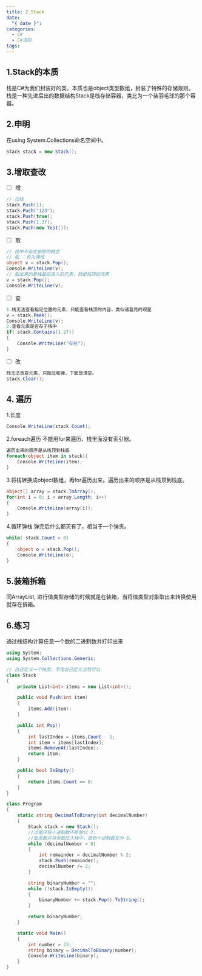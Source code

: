```yaml
---
title: 2.Stack
date:
  "{ date }": 
categories:
  - C#
  - C#进阶
tags:
---
```


## 1.Stack的本质
栈是C#为我们封装好的类，本质也是object类型数组，封装了特殊的存储规则。
栈是一种先进后出的数据结构Stack是栈存储容器，类比为一个装羽毛球的那个容器。
## 2.申明
在using System.Collections命名空间中。
```C#
Stack stack = new Stack();
```
## 3.增取查改
- [ ] 增
```C#
// 压栈
stack.Push(1);
stack.Push("123");
stack.Push(true);
stack.Push(1.2f);
stack.Push(new Test());
```
- [ ] 取
```C#
// 栈中不存在删除的概念
// 取 ：称为弹栈
object v = stack.Pop();
Console.WriteLine(v);
// 取出来的是栈最后进入的元素，就是栈顶的元素
v = stack.Pop();
Console.WriteLine(v);
```
- [ ] 查
```C#
1.栈无法查看指定位置的元素，只能查看栈顶的内容，类似诸葛亮的观星
v = stack.Peek();
Console.WriteLine(v);
2.查看元素是否存于栈中
if( stack.Contains(1.2f))
{
	Console.WriteLine("存在");
}
```
- [ ] 改
```C#
栈无法改变元素，只能压和弹，下面是清空。
stack.Clear();
```
## 4. 遍历
1.长度
```C#
Console.WriteLine(stack.Count);
```

2.foreach遍历
不能用for来遍历，栈里面没有索引器。
```C#
遍历出来的顺序是从栈顶到栈底
foreach(object item in stack){ 
	Console.WriteLine(item);
}
```

3.将栈转换成object数组，再for遍历出来。遍历出来的顺序是从栈顶到栈底。
```C#
object[] array = stack.ToArray();
for(int i = 0; i < array.Length; i++)
{
	Console.WriteLine(array[i]);
}
```

4.循环弹栈
弹完后什么都灭有了，相当于一个弹夹。
```C#
while( stack.Count > 0)
{ 
	object o = stack.Pop();
	Console.WriteLine(o);
}
```
## 5.装箱拆箱
同ArrayList, 进行值类型存储的时候就是在装箱，当将值类型对象取出来转换使用就存在拆箱。

## 6.练习
通过栈结构计算任意一个数的二进制数并打印出来
```c#
using System;
using System.Collections.Generic;

// 自己定义一个栈类，不用自己定义当然可以
class Stack
{
    private List<int> items = new List<int>();

    public void Push(int item)
    {
        items.Add(item);
    }

    public int Pop()
    {
        int lastIndex = items.Count - 1;
        int item = items[lastIndex];
        items.RemoveAt(lastIndex);
        return item;
    }

    public bool IsEmpty()
    {
        return items.Count == 0;
    } 
}

class Program
{
    static string DecimalToBinary(int decimalNumber)
    {
        Stack stack = new Stack();
        //过循环将十进制数不断除以 2，
        //取余数并将余数压入栈中，直到十进制数变为 0。
        while (decimalNumber > 0)
        {
            int remainder = decimalNumber % 2;
            stack.Push(remainder);
            decimalNumber /= 2;
        }

        string binaryNumber = "";
        while (!stack.IsEmpty())
        {
            binaryNumber += stack.Pop().ToString();
        }

        return binaryNumber;
    }

    static void Main()
    {
        int number = 23;
        string binary = DecimalToBinary(number);
        Console.WriteLine(binary);
    }
}
```